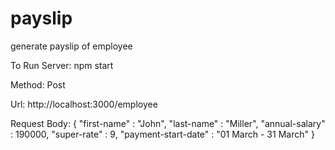 # payslip
generate payslip of employee

To Run Server: npm start

Method: Post

Url: http://localhost:3000/employee

Request Body: 
{
  "first-name" : "John",
  "last-name" : "Miller",
  "annual-salary" : 190000,
  "super-rate" : 9,
  "payment-start-date" : "01 March - 31 March"
}
